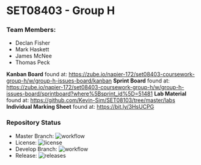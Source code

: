 # SET08403 - Group H

### Team Members:

- Declan Fisher
- Mark Haskett
- James McNee
- Thomas Peck

**Kanban Board** found at: https://zube.io/napier-172/set08403-coursework-group-h/w/group-h-issues-board/kanban
**Sprint Board** found at: https://zube.io/napier-172/set08403-coursework-group-h/w/group-h-issues-board/sprintboard?where%5Bsprint_id%5D=51481
**Lab Material** found at: https://github.com/Kevin-Sim/SET08103/tree/master/labs
**Individual Marking Sheet** found at: https://bit.ly/3HsUCPG

### Repository Status
- Master Branch: ![workflow](https://img.shields.io/github/workflow/status/decfisher/Napier-GA-Group-H/Napier%20GA%20Group%20H%20Workflow/master?label=Build%20Status&style=for-the-badge)
- License: ![license](https://img.shields.io/github/license/decfisher/Napier-GA-Group-H?label=%20&style=for-the-badge)
- Develop Branch: ![workflow](https://img.shields.io/github/workflow/status/decfisher/Napier-GA-Group-H/Napier%20GA%20Group%20H%20Workflow/develop?label=Build%20Status&style=for-the-badge)
- Release: ![releases](https://img.shields.io/github/v/release/decfisher/Napier-GA-Group-H?include_prereleases&label=%20&style=for-the-badge)
